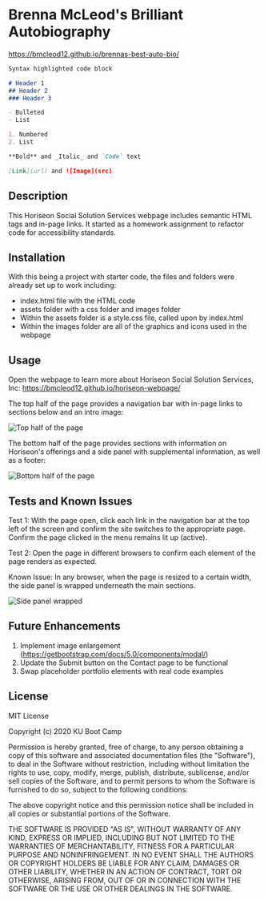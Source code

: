 # Brenna McLeod's Brilliant Autobiography
https://bmcleod12.github.io/brennas-best-auto-bio/

```markdown
Syntax highlighted code block

# Header 1
## Header 2
### Header 3

- Bulleted
- List

1. Numbered
2. List

**Bold** and _Italic_ and `Code` text

[Link](url) and ![Image](src)
```


## Description
This Horiseon Social Solution Services webpage includes semantic HTML tags and in-page links. It started as a homework assignment to refactor code for accessibility standards.

## Installation

With this being a project with starter code, the files and folders were already set up to work including:
* index.html file with the HTML code
* assets folder with a css folder and images folder
* Within the assets folder is a style.css file, called upon by index.html
* Within the images folder are all of the graphics and icons used in the webpage

## Usage 

Open the webpage to learn more about Horiseon Social Solution Services, Inc: https://bmcleod12.github.io/horiseon-webpage/

The top half of the page provides a navigation bar with in-page links to sections below and an intro image:

<img alt="Top half of the page" src="assets/images/Horiseon-top-section.png"/>

The bottom half of the page provides sections with information on Horiseon's offerings and a side panel with supplemental information, as well as a footer:

<img alt="Bottom half of the page" src="assets/images/Horiseon-bottom-section.png"/>

## Tests and Known Issues

Test 1:
With the page open, click each link in the navigation bar at the top left of the screen and confirm the site switches to the appropriate page. Confirm the page clicked in the menu remains lit up (active).

Test 2:
Open the page in different browsers to confirm each element of the page renders as expected.

Known Issue:
In any browser, when the page is resized to a certain width, the side panel is wrapped underneath the main sections.

<img alt="Side panel wrapped" src="assets/images/known-issue.PNG"/>

## Future Enhancements
1. Implement image enlargement (https://getbootstrap.com/docs/5.0/components/modal/)
2. Update the Submit button on the Contact page to be functional
3. Swap placeholder portfolio elements with real code examples

## License

MIT License

Copyright (c) 2020 KU Boot Camp

Permission is hereby granted, free of charge, to any person obtaining a copy
of this software and associated documentation files (the "Software"), to deal
in the Software without restriction, including without limitation the rights
to use, copy, modify, merge, publish, distribute, sublicense, and/or sell
copies of the Software, and to permit persons to whom the Software is
furnished to do so, subject to the following conditions:

The above copyright notice and this permission notice shall be included in all
copies or substantial portions of the Software.

THE SOFTWARE IS PROVIDED "AS IS", WITHOUT WARRANTY OF ANY KIND, EXPRESS OR
IMPLIED, INCLUDING BUT NOT LIMITED TO THE WARRANTIES OF MERCHANTABILITY,
FITNESS FOR A PARTICULAR PURPOSE AND NONINFRINGEMENT. IN NO EVENT SHALL THE
AUTHORS OR COPYRIGHT HOLDERS BE LIABLE FOR ANY CLAIM, DAMAGES OR OTHER
LIABILITY, WHETHER IN AN ACTION OF CONTRACT, TORT OR OTHERWISE, ARISING FROM,
OUT OF OR IN CONNECTION WITH THE SOFTWARE OR THE USE OR OTHER DEALINGS IN THE
SOFTWARE.
